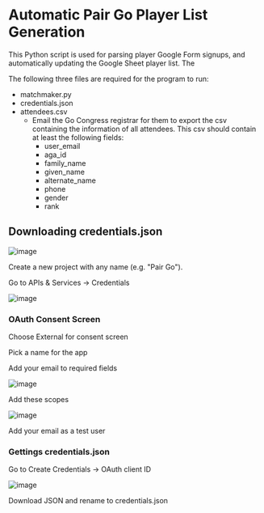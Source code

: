 # Automatic Pair Go Player List Generation

This Python script is used for parsing player Google Form signups, and automatically updating the Google Sheet player list. The 

The following three files are required for the program to run: 
- matchmaker.py
- credentials.json
- attendees.csv
  - Email the Go Congress registrar for them to export the csv containing the information of all attendees. This csv should contain at least the following fields:
    - user_email
    - aga_id
    - family_name
    - given_name
    - alternate_name
    - phone
    - gender
    - rank

## Downloading credentials.json

![image](https://github.com/0lionelzhang0/pairgo_matchmaker/assets/36424267/499f7dc9-6efc-4e1e-bdd9-c141e64d0995)

Create a new project with any name (e.g. "Pair Go").

Go to APIs & Services -> Credentials

![image](https://github.com/0lionelzhang0/pairgo_matchmaker/assets/36424267/8f6f7b33-de19-4b05-987e-1ccb84a71838)

### OAuth Consent Screen

Choose External for consent screen

Pick a name for the app

Add your email to required fields

![image](https://github.com/0lionelzhang0/pairgo_matchmaker/assets/36424267/32848e9d-454b-4189-84b3-41acc8663649)

Add these scopes

![image](https://github.com/0lionelzhang0/pairgo_matchmaker/assets/36424267/83dd1da4-283b-452b-81f3-5d47e249ee36)

Add your email as a test user

### Gettings credentials.json

Go to Create Credentials -> OAuth client ID

![image](https://github.com/0lionelzhang0/pairgo_matchmaker/assets/36424267/10cd5d72-cd0a-4ffe-a3be-82919ae842b4)

Download JSON and rename to credentials.json
